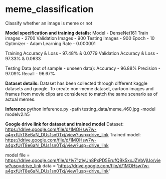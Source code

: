 # meme_classification
Classify whether an image is meme or not

**Model specification and training details:**
Model - DenseNet161
Train images - 2700
Validation Images - 900
Testing Images - 900
Epoch - 10
Optimizer - Adam
Learning Rate - 0.000001

Training Accuracy & Loss - 97.48% & 0.0779
Validation Accuracy & Loss - 97.33% & 0.0633

Testing Data (out of sample - unseen data):
  Accuracy - 96.88%
  Precision - 97.09%
  Recall - 96.67%

**Dataset details:**
Dataset has been collected through different kaggle datasets and google.
To create non-meme dataset, cartoon images and frames from movie clips are considered to match the same scenario as of actual memes.

**Inference**
python inference.py -path testing_data/meme_460.jpg -model modelv2.h5


**Google drive link for dataset and trained model**
Dataset: https://drive.google.com/file/d/1MOHsw7w-a4gxfUrT8e6aN_DUs1sn0Txj/view?usp=drive_link
Trained model: https://drive.google.com/file/d/1MOHsw7w-a4gxfUrT8e6aN_DUs1sn0Txj/view?usp=drive_link


model file = https://drive.google.com/file/d/1v71z1yUn8PxPD5ErufQBk5xxJZVbVjUo/view?usp=drive_link
data = 'https://drive.google.com/file/d/1MOHsw7w-a4gxfUrT8e6aN_DUs1sn0Txj/view?usp=drive_link'

